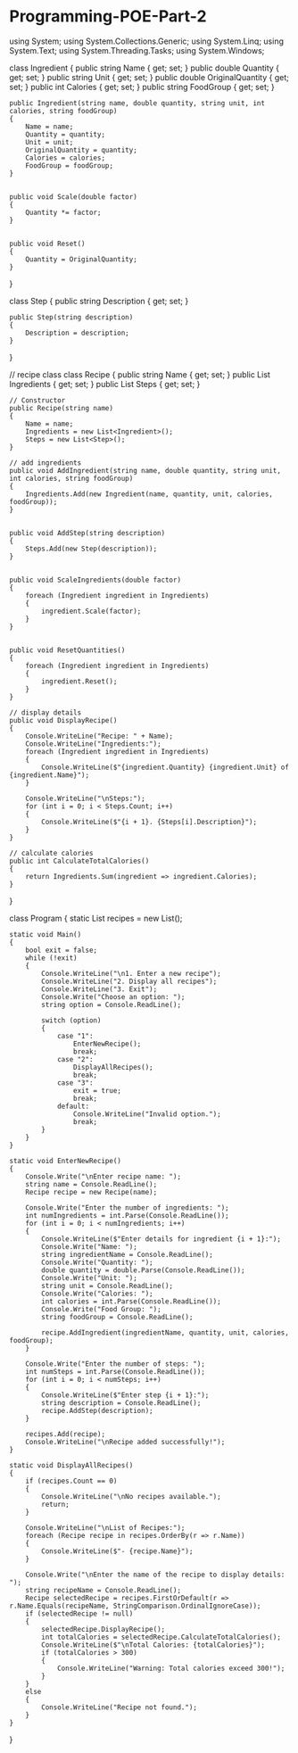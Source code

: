 # Programming-POE-Part-2

using System;
using System.Collections.Generic;
using System.Linq;
using System.Text;
using System.Threading.Tasks;
using System.Windows;



class Ingredient
{
    public string Name { get; set; }
    public double Quantity { get; set; }
    public string Unit { get; set; }
    public double OriginalQuantity { get; set; } 
    public int Calories { get; set; }
    public string FoodGroup { get; set; }

   
    public Ingredient(string name, double quantity, string unit, int calories, string foodGroup)
    {
        Name = name;
        Quantity = quantity;
        Unit = unit;
        OriginalQuantity = quantity; 
        Calories = calories;
        FoodGroup = foodGroup;
    }

    
    public void Scale(double factor)
    {
        Quantity *= factor;
    }

   
    public void Reset()
    {
        Quantity = OriginalQuantity;
    }
}


class Step
{
    public string Description { get; set; }

    
    public Step(string description)
    {
        Description = description;
    }
}

// recipe class
class Recipe
{
    public string Name { get; set; }
    public List<Ingredient> Ingredients { get; set; }
    public List<Step> Steps { get; set; }

    // Constructor
    public Recipe(string name)
    {
        Name = name;
        Ingredients = new List<Ingredient>();
        Steps = new List<Step>();
    }

    // add ingredients
    public void AddIngredient(string name, double quantity, string unit, int calories, string foodGroup)
    {
        Ingredients.Add(new Ingredient(name, quantity, unit, calories, foodGroup));
    }

    
    public void AddStep(string description)
    {
        Steps.Add(new Step(description));
    }

   
    public void ScaleIngredients(double factor)
    {
        foreach (Ingredient ingredient in Ingredients)
        {
            ingredient.Scale(factor);
        }
    }

    
    public void ResetQuantities()
    {
        foreach (Ingredient ingredient in Ingredients)
        {
            ingredient.Reset();
        }
    }

    // display details
    public void DisplayRecipe()
    {
        Console.WriteLine("Recipe: " + Name);
        Console.WriteLine("Ingredients:");
        foreach (Ingredient ingredient in Ingredients)
        {
            Console.WriteLine($"{ingredient.Quantity} {ingredient.Unit} of {ingredient.Name}");
        }

        Console.WriteLine("\nSteps:");
        for (int i = 0; i < Steps.Count; i++)
        {
            Console.WriteLine($"{i + 1}. {Steps[i].Description}");
        }
    }

    // calculate calories
    public int CalculateTotalCalories()
    {
        return Ingredients.Sum(ingredient => ingredient.Calories);
    }
}


class Program
{
    static List<Recipe> recipes = new List<Recipe>();

    static void Main()
    {
        bool exit = false;
        while (!exit)
        {
            Console.WriteLine("\n1. Enter a new recipe");
            Console.WriteLine("2. Display all recipes");
            Console.WriteLine("3. Exit");
            Console.Write("Choose an option: ");
            string option = Console.ReadLine();

            switch (option)
            {
                case "1":
                    EnterNewRecipe();
                    break;
                case "2":
                    DisplayAllRecipes();
                    break;
                case "3":
                    exit = true;
                    break;
                default:
                    Console.WriteLine("Invalid option.");
                    break;
            }
        }
    }

    static void EnterNewRecipe()
    {
        Console.Write("\nEnter recipe name: ");
        string name = Console.ReadLine();
        Recipe recipe = new Recipe(name);

        Console.Write("Enter the number of ingredients: ");
        int numIngredients = int.Parse(Console.ReadLine());
        for (int i = 0; i < numIngredients; i++)
        {
            Console.WriteLine($"Enter details for ingredient {i + 1}:");
            Console.Write("Name: ");
            string ingredientName = Console.ReadLine();
            Console.Write("Quantity: ");
            double quantity = double.Parse(Console.ReadLine());
            Console.Write("Unit: ");
            string unit = Console.ReadLine();
            Console.Write("Calories: ");
            int calories = int.Parse(Console.ReadLine());
            Console.Write("Food Group: ");
            string foodGroup = Console.ReadLine();

            recipe.AddIngredient(ingredientName, quantity, unit, calories, foodGroup);
        }

        Console.Write("Enter the number of steps: ");
        int numSteps = int.Parse(Console.ReadLine());
        for (int i = 0; i < numSteps; i++)
        {
            Console.WriteLine($"Enter step {i + 1}:");
            string description = Console.ReadLine();
            recipe.AddStep(description);
        }

        recipes.Add(recipe);
        Console.WriteLine("\nRecipe added successfully!");
    }

    static void DisplayAllRecipes()
    {
        if (recipes.Count == 0)
        {
            Console.WriteLine("\nNo recipes available.");
            return;
        }

        Console.WriteLine("\nList of Recipes:");
        foreach (Recipe recipe in recipes.OrderBy(r => r.Name))
        {
            Console.WriteLine($"- {recipe.Name}");
        }

        Console.Write("\nEnter the name of the recipe to display details: ");
        string recipeName = Console.ReadLine();
        Recipe selectedRecipe = recipes.FirstOrDefault(r => r.Name.Equals(recipeName, StringComparison.OrdinalIgnoreCase));
        if (selectedRecipe != null)
        {
            selectedRecipe.DisplayRecipe();
            int totalCalories = selectedRecipe.CalculateTotalCalories();
            Console.WriteLine($"\nTotal Calories: {totalCalories}");
            if (totalCalories > 300)
            {
                Console.WriteLine("Warning: Total calories exceed 300!");
            }
        }
        else
        {
            Console.WriteLine("Recipe not found.");
        }
    }
}


